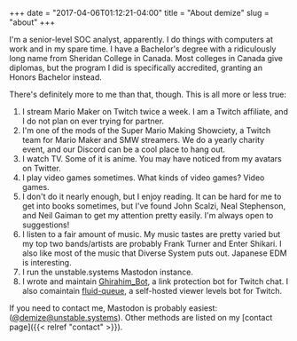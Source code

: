 +++
date = "2017-04-06T01:12:21-04:00"
title = "About demize"
slug = "about"
+++

I'm a senior-level SOC analyst, apparently. I do things with computers at work and in my spare time. I have a Bachelor's degree with a ridiculously long name from Sheridan College in Canada. Most colleges in Canada give diplomas, but the program I did is specifically accredited, granting an Honors Bachelor instead.

There's definitely more to me than that, though. This is all more or less true:

1. I stream Mario Maker on Twitch twice a week. I am a Twitch affiliate, and I do not plan on ever trying for partner.
2. I'm one of the mods of the Super Mario Making Showciety, a Twitch team for Mario Maker and SMW streamers. We do a yearly charity event, and our Discord can be a cool place to hang out.
3. I watch TV. Some of it is anime. You may have noticed from my avatars on Twitter.
5. I play video games sometimes. What kinds of video games? Video games.
8. I don't do it nearly enough, but I enjoy reading. It can be hard for me to get into books sometimes, but I've found John Scalzi, Neal Stephenson, and Neil Gaiman to get my attention pretty easily. I'm always open to suggestions!
11. I listen to a fair amount of music. My music tastes are pretty varied but my top two bands/artists are probably Frank Turner and Enter Shikari. I also like most of the music that Diverse System puts out. Japanese EDM is interesting.
12. I run the unstable.systems Mastodon instance.
13. I wrote and maintain [Ghirahim_Bot](https://github.com/demize/ghirahim_rs), a link protection bot for Twitch chat. I also comaintain [fluid-queue](https://github.com/fluid-queue/fluid-queue), a self-hosted viewer levels bot for Twitch.

If you need to contact me, Mastodon is probably easiest: ([@demize@unstable.systems](https://unstable.systems/@demize)). Other methods are listed on my [contact page]({{< relref "contact" >}}).
